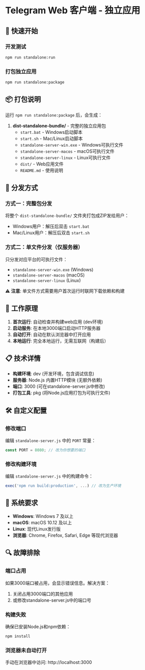 # Telegram Web 客户端 - 独立应用

## 🚀 快速开始

### 开发测试
```bash
npm run standalone:run
```

### 打包独立应用
```bash
npm run standalone:package
```

## 📦 打包说明

运行 `npm run standalone:package` 后，会生成：

1. **dist-standalone-bundle/** - 完整的独立应用包
   - `start.bat` - Windows启动脚本
   - `start.sh` - Mac/Linux启动脚本  
   - `standalone-server-win.exe` - Windows可执行文件
   - `standalone-server-macos` - macOS可执行文件
   - `standalone-server-linux` - Linux可执行文件
   - `dist/` - Web应用文件
   - `README.md` - 使用说明

## 🎯 分发方式

### 方式一：完整包分发
将整个 `dist-standalone-bundle/` 文件夹打包成ZIP发给用户：
- Windows用户：解压后双击 `start.bat`
- Mac/Linux用户：解压后双击 `start.sh`

### 方式二：单文件分发（仅服务器）
只分发对应平台的可执行文件：
- `standalone-server-win.exe` (Windows)
- `standalone-server-macos` (macOS)  
- `standalone-server-linux` (Linux)

⚠️ **注意**: 单文件方式需要用户首次运行时联网下载依赖和构建

## 🔧 工作原理

1. **首次运行**: 自动检查并构建web应用 (dev环境)
2. **启动服务**: 在本地3000端口启动HTTP服务器
3. **自动打开**: 自动在默认浏览器中打开应用
4. **本地运行**: 完全本地运行，无需互联网（构建后）

## 📋 技术详情

- **构建环境**: dev (开发环境，包含调试信息)
- **服务器**: Node.js 内置HTTP模块 (无额外依赖)
- **端口**: 3000 (可在standalone-server.js中修改)
- **打包工具**: pkg (将Node.js应用打包为可执行文件)

## 🛠️ 自定义配置

### 修改端口
编辑 `standalone-server.js` 中的 `PORT` 常量：
```javascript
const PORT = 8080; // 改为你想要的端口
```

### 修改构建环境
编辑 `standalone-server.js` 中的构建命令：
```javascript
exec('npm run build:production', ...) // 改为生产环境
```

## 📱 系统要求

- **Windows**: Windows 7 及以上
- **macOS**: macOS 10.12 及以上  
- **Linux**: 现代Linux发行版
- **浏览器**: Chrome, Firefox, Safari, Edge 等现代浏览器

## 🔍 故障排除

### 端口占用
如果3000端口被占用，会显示错误信息。解决方案：
1. 关闭占用3000端口的其他应用
2. 或修改standalone-server.js中的端口号

### 构建失败  
确保已安装Node.js和npm依赖：
```bash
npm install
```

### 浏览器未自动打开
手动在浏览器中访问: http://localhost:3000
